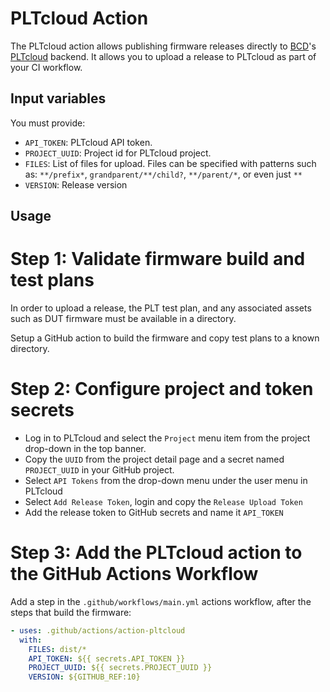 # PLTcloud Action 

The PLTcloud action allows publishing firmware releases directly
to [BCD](https://www.bcdevices.com/)'s [PLTcloud](https://www.bcdevices.com/plt/) backend.
It allows you to upload a release to PLTcloud as part of your CI workflow.

## Input variables

You must provide:

  - `API_TOKEN`: PLTcloud API token.
  - `PROJECT_UUID`: Project id for PLTcloud project.
  - `FILES`: List of files for upload. Files can be specified with patterns such as: `**/prefix*`, `grandparent/**/child?`, `**/parent/*`, or even just `**`
  - `VERSION`: Release version

## Usage

Step 1: Validate firmware build and test plans
==============================================

In order to upload a release, the PLT test plan, and any associated assets
such as DUT firmware must be available in a directory.

Setup a GitHub action to build the firmware and copy test plans
to a known directory.

Step 2: Configure project and token secrets
===========================================

- Log in to PLTcloud and select the `Project` menu item from the
  project drop-down in the top banner.
- Copy the ``UUID`` from the project detail page and a secret named
  ``PROJECT_UUID`` in your GitHub project.
- Select ``API Tokens`` from the drop-down menu under the user menu in PLTcloud
- Select ``Add Release Token``, login and copy the ``Release Upload Token``
- Add the release token to GitHub secrets and name it ``API_TOKEN``

Step 3: Add the PLTcloud action to the GitHub Actions Workflow
==============================================================

Add a step in the ``.github/workflows/main.yml`` actions workflow,
after the steps that build the firmware:

```yml
- uses: .github/actions/action-pltcloud 
  with:
    FILES: dist/*
    API_TOKEN: ${{ secrets.API_TOKEN }}
    PROJECT_UUID: ${{ secrets.PROJECT_UUID }}
    VERSION: ${GITHUB_REF:10}
```

